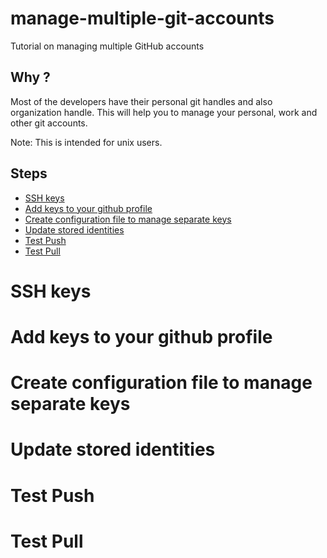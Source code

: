 # manage-multiple-git-accounts

Tutorial on managing multiple GitHub accounts

## Why ?

Most of the developers have their personal git handles and also organization handle. This will help you to manage your personal, work and other git accounts.

Note: This is intended for unix users.

## Steps

* [SSH keys](#ssh-keys)<br />
* [Add keys to your github profile](#add-keys-to-your-github-profile)<br />
* [Create configuration file to manage separate keys](#create-configuration-file-to-manage-separate-keys)<br />
* [Update stored identities](#update-stored-identities)<br />
* [Test Push](#test-push)<br />
* [Test Pull](#test-pull)<br />


# SSH keys

# Add keys to your github profile

# Create configuration file to manage separate keys

# Update stored identities

# Test Push

# Test Pull
